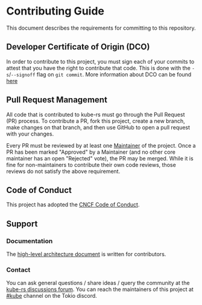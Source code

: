 # Contributing Guide

This document describes the requirements for committing to this repository.

## Developer Certificate of Origin (DCO)

In order to contribute to this project, you must sign each of your commits to
attest that you have the right to contribute that code. This is done with the
`-s`/`--signoff` flag on `git commit`. More information about DCO can be found
[here](https://developercertificate.org/)

## Pull Request Management

All code that is contributed to kube-rs must go through the Pull Request (PR)
process. To contribute a PR, fork this project, create a new branch, make
changes on that branch, and then use GitHub to open a pull request with your
changes.

Every PR must be reviewed by at least one [Maintainer](./maintainers.md) of the project. Once
a PR has been marked "Approved" by a Maintainer (and no other core
maintainer has an open "Rejected" vote), the PR may be merged. While it is fine
for non-maintainers to contribute their own code reviews, those reviews do not
satisfy the above requirement.

## Code of Conduct

This project has adopted the [CNCF Code of
Conduct](https://github.com/cncf/foundation/blob/master/code-of-conduct.md).

## Support
### Documentation
The [high-level architecture document](./architecture.md) is written for contributors.

### Contact
You can ask general questions / share ideas / query the community at the [kube-rs discussions forum](https://github.com/kube-rs/kube-rs/discussions).
You can reach the maintainers of this project at [#kube](https://discord.gg/tokio) channel on the Tokio discord.
